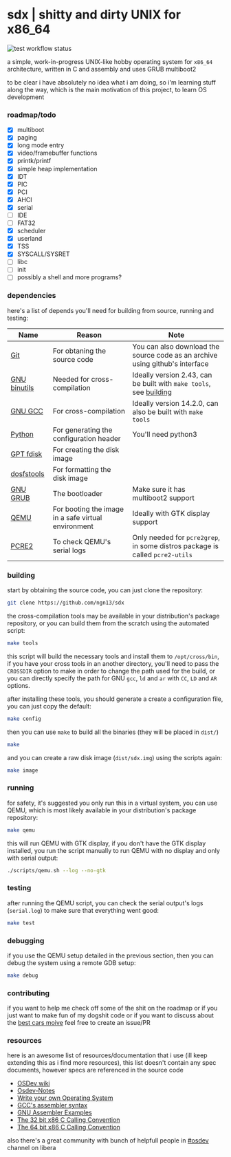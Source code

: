 # sdx | shitty and dirty UNIX for x86_64

![test workflow status](https://img.shields.io/github/actions/workflow/status/ngn13/sdx/test.yml?label=tests)

a simple, work-in-progress UNIX-like hobby operating system for `x86_64` architecture, written in C and
assembly and uses GRUB multiboot2

to be clear i have absolutely no idea what i am doing, so i'm learning stuff along the way, which is the
main motivation of this project, to learn OS development

### roadmap/todo
- [x] multiboot
- [x] paging
- [x] long mode entry
- [x] video/framebuffer functions
- [x] printk/printf
- [x] simple heap implementation
- [x] IDT
- [x] PIC
- [x] PCI
- [X] AHCI
- [x] serial
- [ ] IDE
- [ ] FAT32
- [x] scheduler
- [x] userland
- [x] TSS
- [x] SYSCALL/SYSRET
- [ ] libc
- [ ] init
- [ ] possibly a shell and more programs?

### dependencies
here's a list of depends you'll need for building from source, running and testing:

| Name                                                   | Reason                                              | Note                                                                              |
| ------------------------------------------------------ | --------------------------------------------------- | --------------------------------------------------------------------------------- |
| [Git](https://git-scm.com/)                            | For obtaning the source code                        | You can also download the source code as an archive using github's interface      |
| [GNU binutils](https://www.gnu.org/software/binutils/) | Needed for cross-compilation                        | Ideally version 2.43, can be built with `make tools`, see [building](#building)   |
| [GNU GCC](https://gcc.gnu.org/)                        | For cross-compilation                               | Ideally version 14.2.0, can also be built with `make tools`                       |
| [Python](https://www.python.org/)                      | For generating the configuration header             | You'll need python3                                                               |
| [GPT fdisk](https://www.rodsbooks.com/gdisk/)          | For creating the disk image                         |                                                                                   |
| [dosfstools](https://github.com/dosfstools/dosfstools) | For formatting the disk image                       |                                                                                   |
| [GNU GRUB](https://www.gnu.org/software/grub/)         | The bootloader                                      | Make sure it has multiboot2 support                                               |
| [QEMU](https://www.qemu.org/)                          | For booting the image in a safe virtual environment | Ideally with GTK display support                                                  |
| [PCRE2](https://github.com/PCRE2Project/pcre2)         | To check QEMU's serial logs                         | Only needed for `pcre2grep`, in some distros package is called `pcre2-utils`      |

### building
start by obtaining the source code, you can just clone the repository:
```bash
git clone https://github.com/ngn13/sdx
```

the cross-compilation tools may be available in your distribution's package repository, or you can build them
from the scratch using the automated script:
```bash
make tools
```
this script will build the necessary tools and install them to `/opt/cross/bin`, if you have your cross tools
in an another directory, you'll need to pass the `CROSSDIR` option to make in order to change the  path used for
the build, or you can directly specify the path for GNU `gcc`, `ld` and `ar` with `CC`, `LD` and `AR` options.

after installing these tools, you should generate a create a configuration file, you can just copy the default:
```bash
make config
```

then you can use `make` to build all the binaries (they will be placed in `dist/`)
```bash
make
```

and you can create a raw disk image (`dist/sdx.img`) using the scripts again:
```bash
make image
```

### running
for safety, it's suggested you only run this in a virtual system, you can use QEMU, which is most likely available in your
distribution's package repository:
```bash
make qemu
```
this will run QEMU with GTK display, if you don't have the GTK display installed, you run the script manually to run QEMU with
no display and only with serial output:
```bash
./scripts/qemu.sh --log --no-gtk
```

### testing
after running the QEMU script, you can check the serial output's logs (`serial.log`) to make sure that everything went good:
```bash
make test
```

### debugging
if you use the QEMU setup detailed in the previous section, then you can debug the system using a remote GDB setup:
```bash
make debug
```

### contributing
if you want to help me check off some of the shit on the roadmap or if you just want to make fun of my dogshit code or
if you want to discuss about the [best cars moive](kernel/main.c#L60) feel free to create an issue/PR

### resources
here is an awesome list of resources/documentation that i use (ill keep extending this as i find more resources),
this list doesn't contain any spec documents, however specs are referenced in the source code

- [OSDev wiki](https://wiki.osdev.org/)
- [Osdev-Notes](https://github.com/dreamportdev/Osdev-Notes)
- [Write your own Operating System](https://www.youtube.com/playlist?list=PLHh55M_Kq4OApWScZyPl5HhgsTJS9MZ6M)
- [GCC's assembler syntax](https://www.felixcloutier.com/documents/gcc-asm.html)
- [GNU Assembler Examples](https://cs.lmu.edu/~ray/notes/gasexamples/)
- [The 32 bit x86 C Calling Convention](https://aaronbloomfield.github.io/pdr/book/x86-32bit-ccc-chapter.pdf)
- [The 64 bit x86 C Calling Convention](https://aaronbloomfield.github.io/pdr/book/x86-64bit-ccc-chapter.pdf)

also there's a great community with bunch of helpfull people in [#osdev](ircs://irc.libera.chat/#osdev) channel on libera
